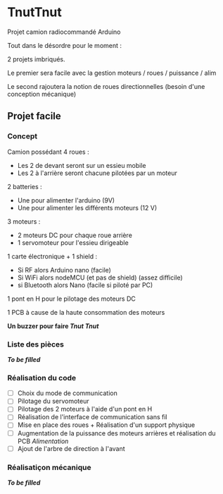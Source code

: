 # TnutTnut
Projet camion radiocommandé Arduino

Tout dans le désordre pour le moment :

2 projets imbriqués.

Le premier sera facile avec la gestion moteurs / roues / puissance / alim

Le second rajoutera la notion de roues directionnelles (besoin d'une conception mécanique)


## Projet facile

### Concept

Camion possédant 4 roues :
  - Les 2 de devant seront sur un essieu mobile
  - Les 2 à l'arrière seront chacune pilotées par un moteur
  
2 batteries :
  - Une pour alimenter l'arduino (9V)
  - Une pour alimenter les différents moteurs (12 V)
  
3 moteurs :
  - 2 moteurs DC pour chaque roue arrière
  - 1 servomoteur pour l'essieu dirigeable
  
1 carte électronique + 1 shield :
  - Si RF alors Arduino nano (facile)
  - Si WiFi alors nodeMCU (et pas de shield) (assez difficile)
  - si Bluetooth alors Nano (facile si piloté par PC)
  
1 pont en H pour le pilotage des moteurs DC

1 PCB à cause de la haute consommation des moteurs

**Un buzzer pour faire _Tnut Tnut_**

### Liste des pièces

**_To be filled_**

### Réalisation du code

- [ ] Choix du mode de communication
- [ ] Pilotage du servomoteur
- [ ] Pilotage des 2 moteurs à l'aide d'un pont en H
- [ ] Réalisation de l'interface de communication sans fil
- [ ] Mise en place des roues + Réalisation d'un support physique
- [ ] Augmentation de la puissance des moteurs arrières et réalisation du PCB _Alimentation_
- [ ] Ajout de l'arbre de direction à l'avant

### Réalisatiçon mécanique

**_To be filled_**
